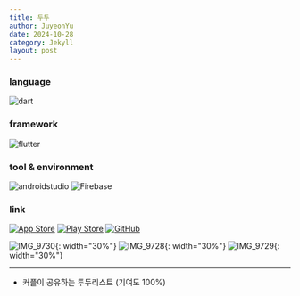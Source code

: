 ```yaml
---
title: 두두
author: JuyeonYu
date: 2024-10-28
category: Jekyll
layout: post
---
```


### language
![dart](https://img.shields.io/badge/dart-0175C2?style=for-the-badge&logo=dart&logoColor=white) 

### framework
![flutter](https://img.shields.io/badge/flutter-02569B?style=for-the-badge&logo=flutter&logoColor=white) 

### tool & environment

![androidstudio](https://img.shields.io/badge/androidstudio-3DDC84.svg?style=for-the-badge&logo=androidstudio&logoColor=white)
![Firebase](https://img.shields.io/badge/firebase-DD2C00.svg?style=for-the-badge&logo=Firebase&logoColor=white)

### link
[![App Store](https://img.shields.io/badge/App_Store-0D96F6?style=for-the-badge&logo=app-store&logoColor=white)](https://apps.apple.com/kr/app/두두/id6449709551) 
[![Play Store](https://img.shields.io/badge/Google_Play-414141?style=for-the-badge&logo=google-play&logoColor=white)](https://play.google.com/store/apps/details?id=com.chaechae.dodo)
[![GitHub](https://img.shields.io/badge/github-%23121011.svg?style=for-the-badge&logo=github&logoColor=white)](https://github.com/JuyeonYu/dodo)

![IMG_9730](https://github.com/user-attachments/assets/388c3498-718f-496e-b881-f1667f728e71){: width="30%"}
![IMG_9728](https://github.com/user-attachments/assets/f88f12db-b80c-4e6c-9248-66aa6228d49b){: width="30%"}
![IMG_9729](https://github.com/user-attachments/assets/457f090d-3161-4e59-b7b8-d321be5e32d5){: width="30%"}

-----
- 커플이 공유하는 투두리스트 (기여도 100%)